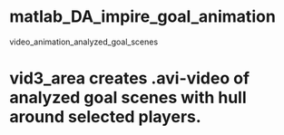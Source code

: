 # matlab_DA_impire_goal_animation
video_animation_analyzed_goal_scenes

# vid3_area creates .avi-video of analyzed goal scenes with hull around selected players.
